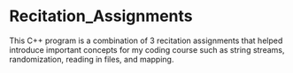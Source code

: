 # Recitation_Assignments
This C++ program is a combination of 3 recitation assignments that helped introduce important concepts for my coding course such as string streams, randomization, reading in files, and mapping. 
